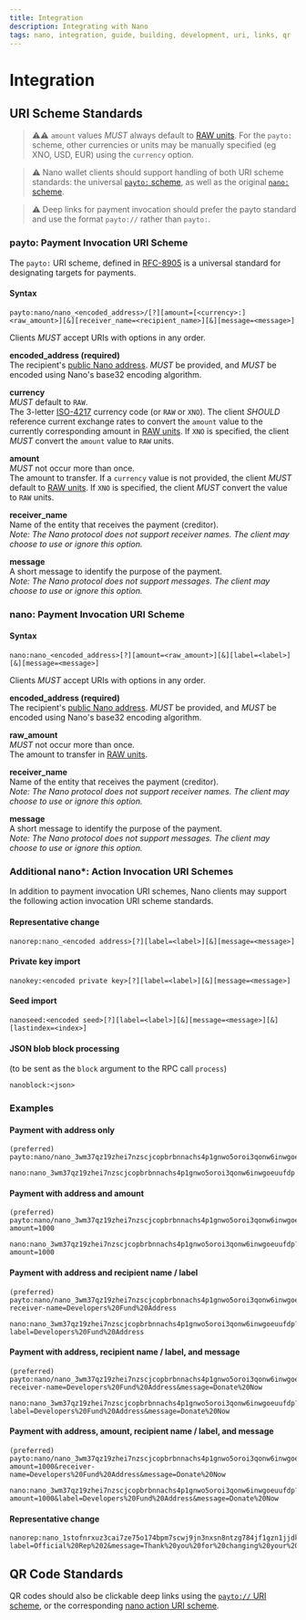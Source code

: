```yaml
---
title: Integration
description: Integrating with Nano
tags: nano, integration, guide, building, development, uri, links, qr
---
```


# Integration

## URI Scheme Standards

> ⚠️⚠️ `amount` values *MUST* always default to [RAW units](https://docs.nano.org/protocol-design/distribution-and-units/). For the `payto:` scheme, other currencies or units may be manually specified (eg XNO, USD, EUR) using the `currency` option.

> ⚠️ Nano wallet clients should support handling of both URI scheme standards: the universal [`payto:` scheme](#payto-payment-invocation-uri-scheme), as well as the original [`nano:` scheme](#nano-payment-invocation-uri-scheme).

> ⚠️ Deep links for payment invocation should prefer the payto standard and use the format `payto://` rather than `payto:`.

### payto: Payment Invocation URI Scheme

The `payto:` URI scheme, defined in [RFC-8905](https://www.rfc-editor.org/rfc/rfc8905.html) is a universal standard for designating targets for payments.

#### Syntax

`payto:nano/nano_<encoded_address>/[?][amount=[<currency>:]<raw_amount>][&][receiver_name=<recipient_name>][&][message=<message>]`

Clients *MUST* accept URIs with options in any order.

**encoded_address (required)**  
The recipient's [public Nano address](https://docs.nano.org/integration-guides/the-basics/#account-public-address). *MUST* be provided, and *MUST* be encoded using Nano's base32 encoding algorithm.

**currency**  
*MUST* default to `RAW`.  
The 3-letter [ISO-4217](https://en.wikipedia.org/wiki/ISO_4217) currency code (or `RAW` or `XNO`). The client *SHOULD* reference current exchange rates to convert the `amount` value to the currently corresponding amount in [RAW units](https://docs.nano.org/protocol-design/distribution-and-units/). If `XNO` is specified, the client *MUST* convert the `amount` value to `RAW` units.

**amount**  
*MUST* not occur more than once.  
The amount to transfer. If a `currency` value is not provided, the client *MUST* default to [RAW units](https://docs.nano.org/protocol-design/distribution-and-units/). If `XNO` is specified, the client *MUST* convert the value to `RAW` units.

**receiver_name**  
Name of the entity that receives the payment (creditor).  
*Note: The Nano protocol does not support receiver names. The client may choose to use or ignore this option.*

**message**  
A short message to identify the purpose of the payment.  
*Note: The Nano protocol does not support messages. The client may choose to use or ignore this option.*


### nano: Payment Invocation URI Scheme

#### Syntax

`nano:nano_<encoded_address>[?][amount=<raw_amount>][&][label=<label>][&][message=<message>]`

Clients *MUST* accept URIs with options in any order.

**encoded_address (required)**  
The recipient's [public Nano address](https://docs.nano.org/integration-guides/the-basics/#account-public-address). *MUST* be provided, and *MUST* be encoded using Nano's base32 encoding algorithm.

**raw_amount**  
*MUST* not occur more than once.  
The amount to transfer in [RAW units](https://docs.nano.org/protocol-design/distribution-and-units/).

**receiver_name**  
Name of the entity that receives the payment (creditor).  
*Note: The Nano protocol does not support receiver names. The client may choose to use or ignore this option.*

**message**  
A short message to identify the purpose of the payment.  
*Note: The Nano protocol does not support messages. The client may choose to use or ignore this option.*

### Additional nano*: Action Invocation URI Schemes

In addition to payment invocation URI schemes, Nano clients may support the following action invocation URI scheme standards.

#### Representative change

`nanorep:nano_<encoded address>[?][label=<label>][&][message=<message>]`


#### Private key import

`nanokey:<encoded private key>[?][label=<label>][&][message=<message>]`

#### Seed import

`nanoseed:<encoded seed>[?][label=<label>][&][message=<message>][&][lastindex=<index>]`

#### JSON blob block processing

(to be sent as the `block` argument to the RPC call `process`)

`nanoblock:<json>`

### Examples

#### Payment with address only

    (preferred)  
    payto:nano/nano_3wm37qz19zhei7nzscjcopbrbnnachs4p1gnwo5oroi3qonw6inwgoeuufdp
    
    nano:nano_3wm37qz19zhei7nzscjcopbrbnnachs4p1gnwo5oroi3qonw6inwgoeuufdp

#### Payment with address and amount

    (preferred)  
    payto:nano/nano_3wm37qz19zhei7nzscjcopbrbnnachs4p1gnwo5oroi3qonw6inwgoeuufdp?amount=1000

    nano:nano_3wm37qz19zhei7nzscjcopbrbnnachs4p1gnwo5oroi3qonw6inwgoeuufdp?amount=1000

#### Payment with address and recipient name / label

    (preferred)  
    payto:nano/nano_3wm37qz19zhei7nzscjcopbrbnnachs4p1gnwo5oroi3qonw6inwgoeuufdp?receiver-name=Developers%20Fund%20Address

    nano:nano_3wm37qz19zhei7nzscjcopbrbnnachs4p1gnwo5oroi3qonw6inwgoeuufdp?label=Developers%20Fund%20Address

#### Payment with address, recipient name / label, and message

    (preferred)  
    payto:nano/nano_3wm37qz19zhei7nzscjcopbrbnnachs4p1gnwo5oroi3qonw6inwgoeuufdp?receiver-name=Developers%20Fund%20Address&message=Donate%20Now

    nano:nano_3wm37qz19zhei7nzscjcopbrbnnachs4p1gnwo5oroi3qonw6inwgoeuufdp?label=Developers%20Fund%20Address&message=Donate%20Now

#### Payment with address, amount, recipient name / label, and message

    (preferred)  
    payto:nano/nano_3wm37qz19zhei7nzscjcopbrbnnachs4p1gnwo5oroi3qonw6inwgoeuufdp?amount=1000&receiver-name=Developers%20Fund%20Address&message=Donate%20Now

    nano:nano_3wm37qz19zhei7nzscjcopbrbnnachs4p1gnwo5oroi3qonw6inwgoeuufdp?amount=1000&label=Developers%20Fund%20Address&message=Donate%20Now

#### Representative change

    nanorep:nano_1stofnrxuz3cai7ze75o174bpm7scwj9jn3nxsn8ntzg784jf1gzn1jjdkou?label=Official%20Rep%202&message=Thank%20you%20for%20changing%20your%20representative%21


## QR Code Standards

QR codes should also be clickable deep links using the [`payto://` URI scheme](#payto-payment-invocation-uri-scheme), or the corresponding [nano action URI scheme](#additional-nano-action-invocation-uri-schemes).

